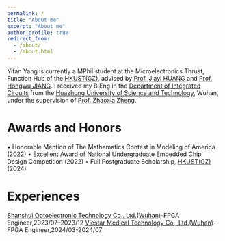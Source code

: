 ```yaml
---
permalink: /
title: "About me"
excerpt: "About me"
author_profile: true
redirect_from: 
  - /about/
  - /about.html
---
```

Yifan Yang is currently a MPhil student at the Microelectronics Thrust, Function Hub of the [HKUST(GZ)](https://www.hkust-gz.edu.cn/zh/?variant=zh-cn), advised by [Prof. Jiayi HUANG](https://jyhuang91.github.io/) and [Prof. Hongwu JIANG](https://hongwujiang.github.io/). I received my B.Eng in the [Department of Integrated Circuits](https://ic.hust.edu.cn/index.htm) from the [Huazhong University of Science and Technology](https://www.hust.edu.cn/), Wuhan, under the supervision of [Prof. Zhaoxia Zheng](https://ic.hust.edu.cn/info/1267/2285.htm).

Awards and Honors
======
 • Honorable Mention of The Mathematics Contest in Modeling of America (2022)
 • Excellent Award of National Undergraduate Embedded Chip Design Competition (2022)
 • Full Postgraduate Scholarship, [HKUST(GZ)](https://www.hkust-gz.edu.cn/zh/?variant=zh-cn)(2024)

Experiences
======
[Shanshui Optoelectronic Technology Co., Ltd.(Wuhan)](http://www.ssdx.com.cn/)-FPGA Engineer,2023/07–2023/12
[Viestar Medical Technology Co., Ltd.(Wuhan)](https://www.biopsee.cn/)-FPGA Engineer,2024/03-2024/07




